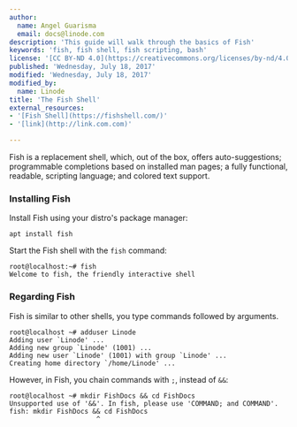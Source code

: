 ```yaml
---
author:
  name: Angel Guarisma
  email: docs@linode.com
description: 'This guide will walk through the basics of Fish'
keywords: 'fish, fish shell, fish scripting, bash'
license: '[CC BY-ND 4.0](https://creativecommons.org/licenses/by-nd/4.0)'
published: 'Wednesday, July 18, 2017'
modified: 'Wednesday, July 18, 2017'
modified_by: 
  name: Linode
title: 'The Fish Shell' 
external_resources:
- '[Fish Shell](https://fishshell.com/)'
- '[link](http://link.com.com)'

---
```



Fish is a replacement shell, which, out of the box, offers auto-suggestions; programmable completions based on installed man pages; a fully functional, readable, scripting language; and colored text support.


### Installing Fish

Install Fish using your distro's package manager: 

	apt install fish 

Start the Fish shell with the `fish` command: 

	root@localhost:~# fish
	Welcome to fish, the friendly interactive shell
	
### Regarding Fish

Fish is similar to other shells, you type commands followed by arguments. 

	root@localhost ~# adduser Linode
	Adding user `Linode' ...
	Adding new group `Linode' (1001) ...
	Adding new user `Linode' (1001) with group `Linode' ...
	Creating home directory `/home/Linode' ...

However, in Fish, you chain commands with `;`, instead of `&&`: 

	root@localhost ~# mkdir FishDocs && cd FishDocs
	Unsupported use of '&&'. In fish, please use 'COMMAND; and COMMAND'.
	fish: mkdir FishDocs && cd FishDocs
	                      ^
